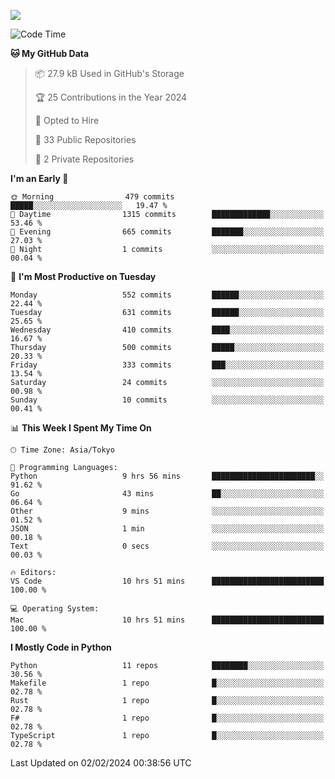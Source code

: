 ![](https://komarev.com/ghpvc/?username=kitagawa-hr)

<!--START_SECTION:waka-->
![Code Time](http://img.shields.io/badge/Code%20Time-770%20hrs%209%20mins-blue)

**🐱 My GitHub Data** 

> 📦 27.9 kB Used in GitHub's Storage 
 > 
> 🏆 25 Contributions in the Year 2024
 > 
> 💼 Opted to Hire
 > 
> 📜 33 Public Repositories 
 > 
> 🔑 2 Private Repositories 
 > 
**I'm an Early 🐤** 

```text
🌞 Morning                479 commits         █████░░░░░░░░░░░░░░░░░░░░   19.47 % 
🌆 Daytime                1315 commits        █████████████░░░░░░░░░░░░   53.46 % 
🌃 Evening                665 commits         ███████░░░░░░░░░░░░░░░░░░   27.03 % 
🌙 Night                  1 commits           ░░░░░░░░░░░░░░░░░░░░░░░░░   00.04 % 
```
📅 **I'm Most Productive on Tuesday** 

```text
Monday                   552 commits         ██████░░░░░░░░░░░░░░░░░░░   22.44 % 
Tuesday                  631 commits         ██████░░░░░░░░░░░░░░░░░░░   25.65 % 
Wednesday                410 commits         ████░░░░░░░░░░░░░░░░░░░░░   16.67 % 
Thursday                 500 commits         █████░░░░░░░░░░░░░░░░░░░░   20.33 % 
Friday                   333 commits         ███░░░░░░░░░░░░░░░░░░░░░░   13.54 % 
Saturday                 24 commits          ░░░░░░░░░░░░░░░░░░░░░░░░░   00.98 % 
Sunday                   10 commits          ░░░░░░░░░░░░░░░░░░░░░░░░░   00.41 % 
```


📊 **This Week I Spent My Time On** 

```text
🕑︎ Time Zone: Asia/Tokyo

💬 Programming Languages: 
Python                   9 hrs 56 mins       ███████████████████████░░   91.62 % 
Go                       43 mins             ██░░░░░░░░░░░░░░░░░░░░░░░   06.64 % 
Other                    9 mins              ░░░░░░░░░░░░░░░░░░░░░░░░░   01.52 % 
JSON                     1 min               ░░░░░░░░░░░░░░░░░░░░░░░░░   00.18 % 
Text                     0 secs              ░░░░░░░░░░░░░░░░░░░░░░░░░   00.03 % 

🔥 Editors: 
VS Code                  10 hrs 51 mins      █████████████████████████   100.00 % 

💻 Operating System: 
Mac                      10 hrs 51 mins      █████████████████████████   100.00 % 
```

**I Mostly Code in Python** 

```text
Python                   11 repos            ████████░░░░░░░░░░░░░░░░░   30.56 % 
Makefile                 1 repo              █░░░░░░░░░░░░░░░░░░░░░░░░   02.78 % 
Rust                     1 repo              █░░░░░░░░░░░░░░░░░░░░░░░░   02.78 % 
F#                       1 repo              █░░░░░░░░░░░░░░░░░░░░░░░░   02.78 % 
TypeScript               1 repo              █░░░░░░░░░░░░░░░░░░░░░░░░   02.78 % 
```




 Last Updated on 02/02/2024 00:38:56 UTC
<!--END_SECTION:waka-->
